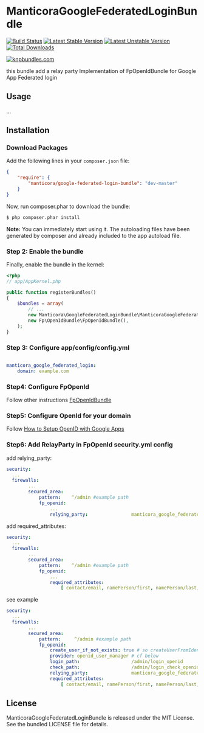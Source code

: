 ManticoraGoogleFederatedLoginBundle 
=========

[![Build Status](https://travis-ci.org/mgiustiniani/ManticoraGoogleFederatedLoginBundle.png?branch=master)](https://travis-ci.org/mgiustiniani/ManticoraGoogleFederatedLoginBundle)
[![Latest Stable Version](https://poser.pugx.org/manticora/google-federated-login-bundle/v/stable.png)](https://packagist.org/packages/manticora/google-federated-login-bundle)
[![Latest Unstable Version](https://poser.pugx.org/manticora/google-federated-login-bundle/v/unstable.png)](https://packagist.org/packages/manticora/google-federated-login-bundle)
[![Total Downloads](https://poser.pugx.org/manticora/google-federated-login-bundle/downloads.png)](https://packagist.org/packages/manticora/google-federated-login-bundle)

[![knpbundles.com](http://knpbundles.com/mgiustiniani/ManticoraGoogleFederatedLoginBundle/badge-short)](http://knpbundles.com/mgiustiniani/ManticoraGoogleFederatedLoginBundle)


this bundle add a relay party Implementation of FpOpenIdBundle for Google App Federated login

## Usage

...

## Installation

### Download Packages

Add the following lines in your `composer.json` file:

```json
{
    "require": {
        "manticora/google-federated-login-bundle": "dev-master"
    }
}
```


Now, run composer.phar to download the bundle:

```bash
$ php composer.phar install
```

**Note:** You can immediately start using it. The autoloading files have been generated by composer and already included to the app autoload file.

### Step 2: Enable the bundle

Finally, enable the bundle in the kernel:

``` php
<?php
// app/AppKernel.php

public function registerBundles()
{
    $bundles = array(
        // ...
        new Manticora\GoogleFederatedLoginBundle\ManticoraGoogleFederatedLoginBundle(),
        new Fp\OpenIdBundle\FpOpenIdBundle(),
    );
}
```
### Step 3: Configure app/config/config.yml
``` yaml

manticora_google_federated_login:
    domain: example.com
```
### Step4: Configure FpOpenId
 Follow other instructions [FpOpenIdBundle](https://github.com/formapro/FpOpenIdBundle)

### Step5: Configure OpenId for your domain
 Follow [How to Setup OpenID with Google Apps](http://jeremiahlee.com/blog/2009/09/28/how-to-setup-openid-with-google-apps/)

### Step6: Add RelayParty in FpOpenId security.yml config
add relying_party:
```yaml
security:
  ...
  firewalls:
        ...
        secured_area:
            pattern:    ^/admin #example path
            fp_openid:
                ...
                relying_party:                manticora_google_federated_login.relying_party
```

add required_attributes:
```yaml
security:
  ...
  firewalls:
        ...
        secured_area:
            pattern:    ^/admin #example path
            fp_openid:
                ...
                required_attributes:
                    [ contact/email, namePerson/first, namePerson/last, namePerson ]
```
see example
```yaml
security:
  ...
  firewalls:
        ...
        secured_area:
            pattern:     ^/admin #example path
            fp_openid:
                create_user_if_not_exists: true # so createUserFromIdentity method will be called
                provider: openid_user_manager # cf below
                login_path:                   /admin/login_openid
                check_path:                   /admin/login_check_openid
                relying_party:                manticora_google_federated_login.relying_party
                required_attributes:
                    [ contact/email, namePerson/first, namePerson/last, namePerson ]
```



## License

ManticoraGoogleFederatedLoginBundle is released under the MIT License. See the bundled LICENSE file for
details.
